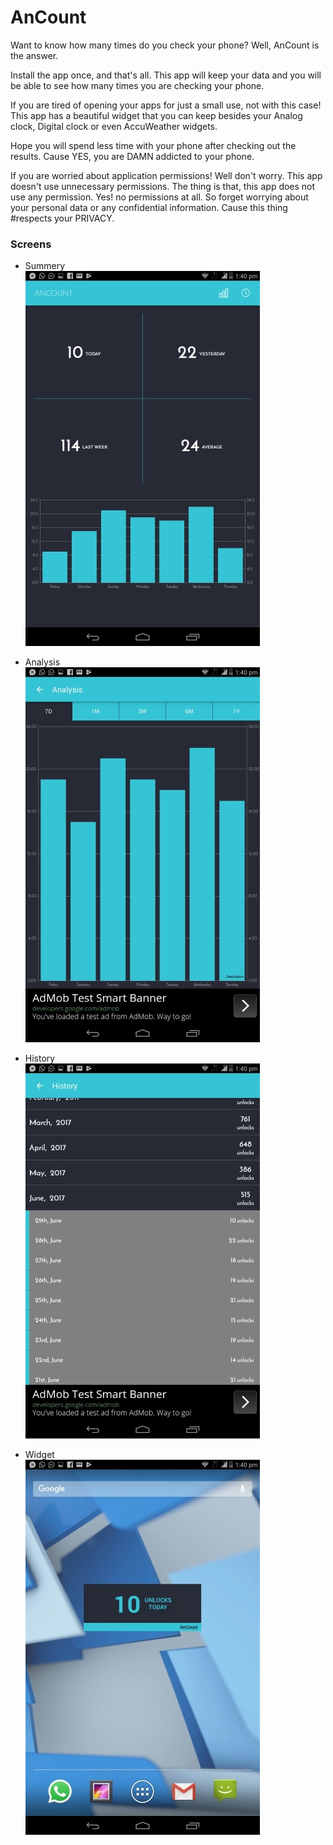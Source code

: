 # AnCount
Want to know how many times do you check your phone?
Well, AnCount is the answer. 

Install the app once, and that's all. This app will keep your data and you will be able to see how many times you are checking your phone. 

If you are tired of opening your apps for just a small use, not with this case! This app has a beautiful widget that you can keep besides your Analog clock, Digital clock or even AccuWeather widgets. 

Hope you will spend less time with your phone after checking out the results. Cause YES, you are DAMN addicted to your phone. 

If you are worried about application permissions! Well don't worry. 
This app doesn't use unnecessary permissions. The thing is that, this app does not use any permission. 
Yes! no permissions at all. So forget worrying about your personal data or any confidential information. Cause this thing #respects your PRIVACY.

### Screens
- Summery  
![summery](https://github.com/activesince93/AnCount/blob/master/screens/summery.jpeg)

- Analysis  
![analysis](https://github.com/activesince93/AnCount/blob/master/screens/analysis.jpeg)

- History  
![history](https://github.com/activesince93/AnCount/blob/master/screens/history.jpeg)

- Widget  
![widget](https://github.com/activesince93/AnCount/blob/master/screens/widget.jpeg)

